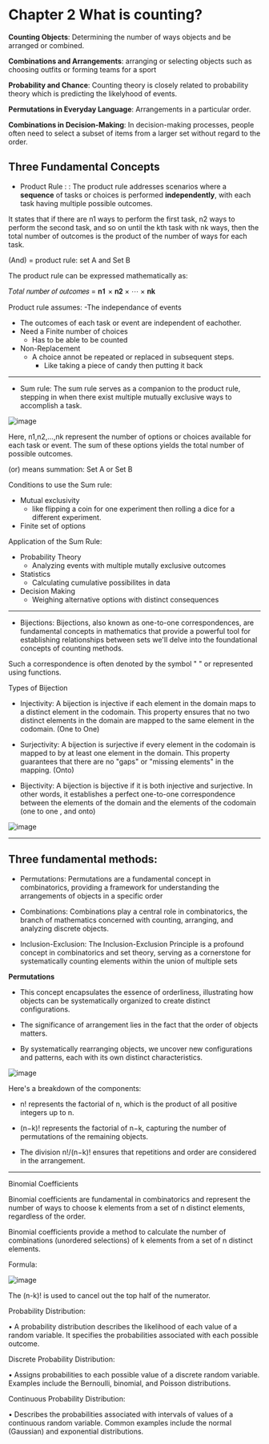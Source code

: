 # Chapter 2 What is counting?

**Counting Objects**: Determining the number of ways objects and be arranged or combined.

**Combinations and Arrangements**: arranging or selecting objects such as choosing outfits or forming teams for a sport

**Probability and Chance**: Counting theory is closely related to probability theory which is predicting the likelyhood of events.

**Permutations in Everyday Language**: Arrangements in a particular order.

**Combinations in Decision-Making**: In decision-making processes, people often need to select a subset of items from a larger set without regard to the order.

## Three Fundamental Concepts

- Product Rule :  : The product rule addresses scenarios where a **sequence** of
tasks or choices is performed **independently**, with each task having multiple possible outcomes. 

It states that if there are n1 ways to perform the first task, n2 ways
to perform the second task, and so on until the kth task with nk
ways, then the total number of outcomes is the product of the
number of ways for each task.

(And) = product rule: set A and Set B 

The product rule can be expressed mathematically as:

𝑇𝑜𝑡𝑎𝑙 𝑛𝑢𝑚𝑏𝑒𝑟 𝑜𝑓 𝑜𝑢𝑡𝑐𝑜𝑚𝑒𝑠 = 𝐧𝟏 × 𝐧𝟐 × ⋯ × 𝐧𝐤

Product rule assumes:
-The independance of events
  - The outcomes of each task or event are independent of eachother.
- Need a Finite number of choices
  - Has to be able to be counted
- Non-Replacement
  - A choice annot be repeated or replaced in subsequent steps.
    - Like taking a piece of candy then putting it back  
---

- Sum rule: The sum rule serves as a companion to the product rule,
stepping in when there exist multiple mutually exclusive ways to
accomplish a task.

![image](https://github.com/user-attachments/assets/6b4be5a4-fe40-41ee-bb32-bbbb36260390)

Here, n1,n2,...,nk represent the number of options or choices available
for each task or event. The sum of these options yields the total number
of possible outcomes.

(or) means summation: Set A or Set B

Conditions to use the Sum rule:
- Mutual exclusivity
  - like flipping a coin for one experiment then rolling a dice for a different experiment. 
- Finite set of options

Application of the Sum Rule:
- Probability Theory
  - Analyzing events with multiple mutally exclusive outcomes
- Statistics
  - Calculating cumulative possibilites in data
- Decision Making
  - Weighing alternative options with distinct consequences

  
---

- Bijections: Bijections, also known as one-to-one correspondences, are fundamental concepts in mathematics that provide a powerful tool for establishing relationships between sets we'll delve into the foundational concepts of counting methods.

Such a correspondence is often denoted by the symbol " " or represented using functions.

Types of Bijection
- Injectivity: A bijection is injective if each element in the domain
maps to a distinct element in the codomain. This property ensures
that no two distinct elements in the domain are mapped to the same
element in the codomain. (One to One)

- Surjectivity: A bijection is surjective if every element in the
codomain is mapped to by at least one element in the domain. This
property guarantees that there are no "gaps" or "missing elements" in
the mapping. (Onto) 

- Bijectivity: A bijection is bijective if it is both injective and
surjective. In other words, it establishes a perfect one-to-one
correspondence between the elements of the domain and the
elements of the codomain (one to one , and onto)

![image](https://github.com/user-attachments/assets/0c79987a-6906-4d66-896a-db1bcfe73009)

---

## Three fundamental methods:

- Permutations: Permutations are a fundamental concept in combinatorics,
providing a framework for understanding the arrangements of objects in a
specific order

- Combinations: Combinations play a central role in combinatorics, the
branch of mathematics concerned with counting, arranging, and analyzing
discrete objects.

- Inclusion-Exclusion: The Inclusion-Exclusion Principle is a profound
concept in combinatorics and set theory, serving as a cornerstone for
systematically counting elements within the union of multiple sets

**Permutations**
- This concept encapsulates the essence of orderliness,
illustrating how objects can be systematically
organized to create distinct configurations.

- The significance of arrangement lies in the fact that
the order of objects matters.

-  By systematically rearranging objects, we uncover
new configurations and patterns, each with its own
distinct characteristics.

![image](https://github.com/user-attachments/assets/2f1d0833-9392-4769-bbb8-8c95e4921dfa)

Here's a breakdown of the components:
- n! represents the factorial of n, which is the product of all positive
integers up to n.

- (n−k)! represents the factorial of n−k, capturing the number of
permutations of the remaining objects.

- The division n!/(n−k)! ensures that repetitions and order are considered
in the arrangement.

---
Binomial Coefficients

Binomial coefficients are fundamental in combinatorics and represent the
number of ways to choose k elements from a set of n distinct elements,
regardless of the order.

Binomial coefficients provide a method to calculate the number of
combinations (unordered selections) of k elements from a set of n distinct
elements.

Formula:

![image](https://github.com/user-attachments/assets/ec926193-b2d6-487a-b389-f22fb0c0ed9b)

The (n-k)! is used to cancel out the top half of the numerator.

Probability Distribution:

• A probability distribution describes the likelihood of each value
of a random variable. It specifies the probabilities associated
with each possible outcome.

Discrete Probability Distribution:

• Assigns probabilities to each possible value of a discrete
random variable. Examples include the Bernoulli, binomial,
and Poisson distributions.

Continuous Probability Distribution:

• Describes the probabilities associated with intervals of values
of a continuous random variable. Common examples include
the normal (Gaussian) and exponential distributions.
